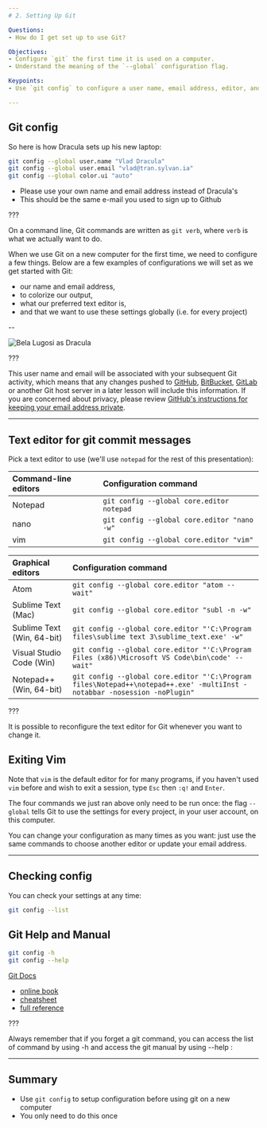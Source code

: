 ```yaml
---
# 2. Setting Up Git

Questions:
- How do I get set up to use Git?

Objectives:
- Configure `git` the first time it is used on a computer.
- Understand the meaning of the `--global` configuration flag.

Keypoints:
- Use `git config` to configure a user name, email address, editor, and other preferences once per machine.

---
```


## Git config

So here is how Dracula sets up his new laptop:

```bash
git config --global user.name "Vlad Dracula"
git config --global user.email "vlad@tran.sylvan.ia"
git config --global color.ui "auto"
```

* Please use your own name and email address instead of Dracula's
* This should be the same e-mail you used to sign up to Github

???

On a command line, Git commands are written as `git verb`,
where `verb` is what we actually want to do.

When we use Git on a new computer for the first time,
we need to configure a few things. Below are a few examples
of configurations we will set as we get started with Git:

*   our name and email address,
*   to colorize our output,
*   what our preferred text editor is,
*   and that we want to use these settings globally (i.e. for every project)

--

![Bela Lugosi as Dracula](../fig/dracula.jpg)

???

This user name and email will be associated with your subsequent Git activity,
which means that any changes pushed to
[GitHub](http://github.com/),
[BitBucket](http://bitbucket.org/),
[GitLab](http://gitlab.com/) or
another Git host server
in a later lesson will include this information.
If you are concerned about privacy, please review [GitHub's instructions for keeping your email address private][git-privacy].

---

## Text editor for git commit messages

Pick a text editor to use (we'll use `notepad` for the rest of this presentation):

| Command-line editors | Configuration command                          |
|:-------------------|:-------------------------------------------------|
| Notepad            | `git config --global core.editor notepad`
| nano               | `git config --global core.editor "nano -w"`    |
| vim                | `git config --global core.editor "vim"`        |

| Graphical editors  | Configuration command                            |
|:-------------------|:-------------------------------------------------|
| Atom               | `git config --global core.editor "atom --wait"`|
| Sublime Text (Mac) | `git config --global core.editor "subl -n -w"` |
| Sublime Text (Win, 64-bit) | `git config --global core.editor "'C:\Program files\sublime text 3\sublime_text.exe' -w"` |
| Visual Studio Code (Win)   | `git config --global core.editor "'C:\Program Files (x86)\Microsoft VS Code\bin\code' --wait"` |
| Notepad++ (Win, 64-bit)    | `git config --global core.editor "'C:\Program files\Notepad++\notepad++.exe' -multiInst -notabbar -nosession -noPlugin"`|


???

It is possible to reconfigure the text editor for Git whenever you want to change it.

## Exiting Vim

Note that `vim` is the default editor for for many programs, if you haven't used `vim` before and wish to exit a session, type `Esc` then `:q!` and `Enter`.

The four commands we just ran above only need to be run once: the flag `--global` tells Git
to use the settings for every project, in your user account, on this computer.

You can change your configuration as many times as you want: just use the
same commands to choose another editor or update your email address.

---

## Checking config

You can check your settings at any time:

```bash
git config --list
```

## Git Help and Manual

```bash
git config -h
git config --help
```

[Git Docs](https://git-scm.com/doc)
- [online book](https://git-scm.com/book)
- [cheatsheet](https://services.github.com/kit/downloads/github-git-cheat-sheet.pdf)
- [full reference](https://git-scm.com/docs)

???

Always remember that if you forget a git command, you can access the list of command by using -h and access the git manual by using --help :

[git-privacy]: https://help.github.com/articles/keeping-your-email-address-private/

---

## Summary

* Use `git config` to setup configuration before using git on a new computer
* You only need to do this once

